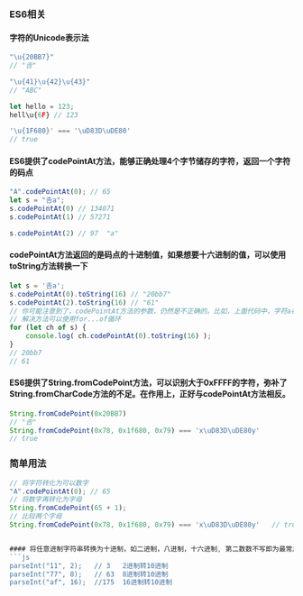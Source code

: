 ### ES6相关

#### 字符的Unicode表示法
```js
"\u{20BB7}"
// "𠮷"

"\u{41}\u{42}\u{43}"
// "ABC"

let hello = 123;
hell\u{6F} // 123

'\u{1F680}' === '\uD83D\uDE80'
// true
```

#### ES6提供了codePointAt方法，能够正确处理4个字节储存的字符，返回一个字符的码点
```js
"A".codePointAt(0); // 65
let s = "𠮷a";
s.codePointAt(0) // 134071
s.codePointAt(1) // 57271

s.codePointAt(2) // 97  "a"
```

#### codePointAt方法返回的是码点的十进制值，如果想要十六进制的值，可以使用toString方法转换一下
```js
let s = '𠮷a';
s.codePointAt(0).toString(16) // "20bb7"
s.codePointAt(2).toString(16) // "61"
// 你可能注意到了，codePointAt方法的参数，仍然是不正确的。比如，上面代码中，字符a在字符串s的正确位置序号应该是1，但是必须向codePointAt方法传入2
// 解决方法可以使用for...of循环
for (let ch of s) {
	console.log( ch.codePointAt(0).toString(16) );
}
// 20bb7
// 61
```

#### ES6提供了String.fromCodePoint方法，可以识别大于0xFFFF的字符，弥补了String.fromCharCode方法的不足。在作用上，正好与codePointAt方法相反。
```js
String.fromCodePoint(0x20BB7)
// "𠮷"
String.fromCodePoint(0x78, 0x1f680, 0x79) === 'x\uD83D\uDE80y'
// true
```

### 简单用法
```js
// 将字符转化为可以数字
"A".codePointAt(0); // 65
// 将数字再转化为字母
String.fromCodePoint(65 + 1);
// 比较两个字母
String.fromCodePoint(0x78, 0x1f680, 0x79) === 'x\uD83D\uDE80y'   // true


#### 将任意进制字符串转换为十进制，如二进制，八进制，十六进制, 第二数数不写即为最常用的转换为整型十进制；
```js
parseInt("11", 2);   // 3   2进制转10进制
parseInt("77", 8);   // 63  8进制转10进制
parseInt("af", 16);  //175  16进制转10进制
```

